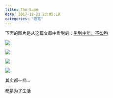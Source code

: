 ```yaml
---
title: The Same
date: 2017-12-21 23:05:20
categories: "随笔"
---
```


下面的图片是从这篇文章中看到的：[男到中年，不如狗](https://tieba.baidu.com/p/5485805211?red_tag=0092364730)

![](/images/categories/mood/001/01.jpg)

![](/images/categories/mood/001/02.jpg)

![](/images/categories/mood/001/03.jpg)

![](/images/categories/mood/001/04.jpg)

其实都一样...

都是为了生活
